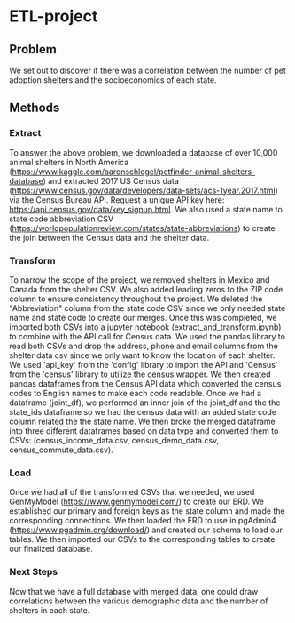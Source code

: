 # ETL-project

## Problem

We set out to discover if there was a correlation between the number of pet adoption shelters and the socioeconomics of each state.

## Methods

### Extract

To answer the above problem, we downloaded a database of over 10,000 animal shelters in North America (https://www.kaggle.com/aaronschlegel/petfinder-animal-shelters-database) and extracted 2017 US Census data (https://www.census.gov/data/developers/data-sets/acs-1year.2017.html) via the Census Bureau API. Request a unique API key here: https://api.census.gov/data/key_signup.html. We also used a state name to state code abbreviation CSV (https://worldpopulationreview.com/states/state-abbreviations) to create the join between the Census data and the shelter data. 

### Transform

To narrow the scope of the project, we removed shelters in Mexico and Canada from the shelter CSV. We also added leading zeros to the ZIP code column to ensure consistency throughout the project. We deleted the "Abbreviation" column from the state code CSV since we only needed state name and state code to create our merges. Once this was completed, we imported both CSVs into a jupyter notebook (extract_and_transform.ipynb) to combine with the API call for Census data. We used the pandas library to read both CSVs and drop the address, phone and email columns from the shelter data csv since we only want to know the location of each shelter. We used 'api_key' from the 'config' library to import the API and 'Census' from the 'census' library to utilize the census wrapper. We then created pandas dataframes from the Census API data which converted the census codes to English names to make each code readable. Once we had a dataframe (joint_df), we performed an inner join of the joint_df and the the state_ids dataframe so we had the census data with an added state code column related the the state name. We then broke the merged dataframe into three different dataframes based on data type and converted them to CSVs: (census_income_data.csv, census_demo_data.csv, census_commute_data.csv).

### Load

Once we had all of the transformed CSVs that we needed, we used GenMyModel (https://www.genmymodel.com/) to create our ERD. We established our primary and foreign keys as the state column and made the corresponding connections. We then loaded the ERD to use in pgAdmin4 (https://www.pgadmin.org/download/) and created our schema to load our tables. We then imported our CSVs to the corresponding tables to create our finalized database.

### Next Steps

Now that we have a full database with merged data, one could draw correlations between the various demographic data and the number of shelters in each state.